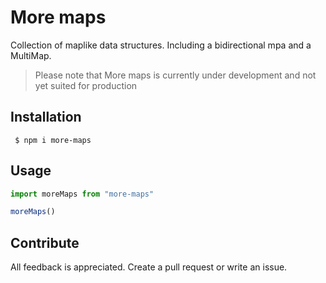 # More maps

Collection of maplike data structures. Including a bidirectional mpa and a MultiMap.

> Please note that More maps is currently under development and not yet suited for production

## Installation

```shell
 $ npm i more-maps
```

## Usage



```ts
import moreMaps from "more-maps"

moreMaps()
```

## Contribute

All feedback is appreciated. Create a pull request or write an issue.
